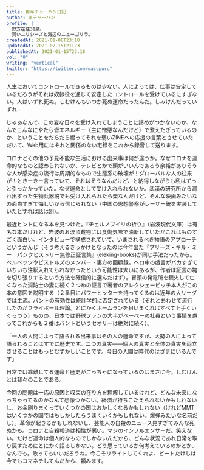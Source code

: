 ```yaml
---
title: 男半チャーハン日記
author: 半チャーハン
profile: |
  野方在住31歳。
  賢いユリシーズと海辺のニューゴリラ。
createdAt: 2021-01-08T23:18
updatedAt: 2021-02-15T21:23
publishedAt: 2021-01-15T23:18
vol: "0"
writing: "vertical"
twitter: "https://twitter.com/masupuru"
---
```


人生においてコントロールできるものは少ない。人によっては、仕事は安定しているだろうがそれは奴隷役を通じて安定したコントロールを受けているにすぎない。人はいずれ死ぬ。しむけんもいつか死ぬ運命だったんだ。しみけんだっていずれ…

じゃあなんで、この変な日々を受け入れてしまうことに諦めがつかないのか、なんでこんなにやたら皆エネルギー（主に憎悪なんだけど）で煮えたぎっているのか、ということをだらだら綴ってそれを弱いZINEへの応援の言葉とさせていただいて、Web用にはそれと関係のない宅録をこれから録音して送ります。



コロナとその他の予見不能な生活における出来事は何が違うか。なぜコロナを運命的なものと認められないか、テレビとかで頭がいいんであろう余裕がありそうな人が感染症の流行は周期的なもので生態系の破壊が！グローバルな人の往来が！ときーきー言っていて、それはそうなんだけど、と納得しながらも私はずっと引っかかっていた。なぜ運命として受け入れられないか。武漢の研究所から漏れ出ずった生物兵器説でも受け入れられたら楽なんだけど、そんな映画みたいなの面白すぎて悔しいから信じられない（中国の思想警察がレーザー銃を実装していたとすれば話は別）。

最近ヒントになる本を見つけた。『チェルノブイリの祈り』（岩波現代文庫）は有名な本だけれど、岩波のお涙頂戴物には食傷気味で油断していたがこれはものすごく面白い。インタビューで構成されていて、いまされるべき物語のアプローチというかんじ（そう考えるきっかけとなったのは今年出た『プリーズ・キル・ミー　パンクヒストリー無修正証言集』(eleking-books)が同じ手法だったから。ベルベッツやピストルズのメンバー・裏方の回顧録。ヘロ中の戯言がバカすぎていちいち注釈入れてられなかったという可能性は大いにあるが、作者は証言の塊を切り張りするという方法を確信的に選んだはず）。冒頭の発電所を鎮火して亡くなった消防士の妻に続く２つめの証言で著者のアレクシェービッチ本人がこの本の意図を説明する（２番目にパワーヒッターを持ってくるのは近年の大リーグでは主流。バントの有効性は統計学的に否定されている（それとあわせて流行したのがフライボール理論。とにかくホームランを狙いまくればすべて上手くいくっつう）ものの、日本では野球ファンの大半がぺーぺーの社員という事情を慮ってこれからも２番はバントというセオリーは絶対に続く）。



「一人の人間によって語られる出来事はその人の運命ですが、大勢の人によって語られることはすでに歴史です。二つの真実――個人の真実と全体の真実を両立させることはもっとむずかしいことです。今日の人間は時代のはざまにいるんです」



日常では乖離してる運命と歴史がごっちゃになっているのはまさに今。しむけんとは我々のことである。

今回の問題は一応の原因と収束の在り方を理解しているけれど、どんな未来になっちゃってるのかなんて想像つかない。経済が持ちこたえられないかもしれないし、お金刷りまくっていくつかの国はおかしくなるかもしれない（けれどMMTはいくつかの国ではもしかしたらうまくいくかもしれない。爆弾みたいな名前だし）。革命が起きるかもしれないし、芸能人の自殺のニュース見すぎてみんな死ぬかも。コロナと自殺報道は相性が悪い。マジのインフルエンサーだ。笑えない。だけど運命は個人的なものでしかないんだから、どんな状況であれ日常を取り戻すためにとにかく語るしかない。どう思っているか何考えているのかとか、なんでも。歌ってもいいだろうね。今こそリライトしてくれよ、ビートたけしは今でもコマネチしてんだから、頼みます。
